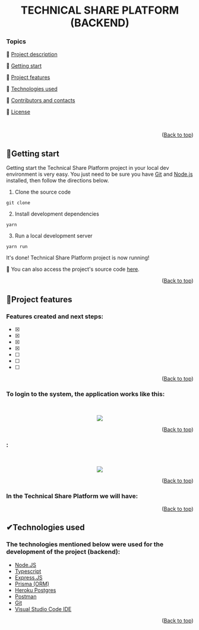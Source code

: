 <div id="top"></div>
<h1 align="center"> TECHNICAL SHARE PLATFORM (BACKEND)</h1> 

### Topics  

:small_blue_diamond: [Project description](#project-description)

:small_blue_diamond: [Getting start](#getting-start)

:small_blue_diamond: [Project features](#project-features)

:small_blue_diamond: [Technologies used](#technologies-used)

:small_blue_diamond: [Contributors and contacts](#contributors-and-contacts)

:small_blue_diamond: [License](#license)

</br>

<p align="right">(<a href="#top">Back to top</a>)</p>

## <a name=“getting-start”>📁Getting start</a> 
  
Getting start the Technical Share Platform project in your local dev environment is very easy. You just need to be sure you have [Git](https://git-scm.com/downloads) and [Node.js](https://nodejs.org/) installed, then follow the directions below.

1. Clone the source code

 `git clone  `

2. Install development dependencies

 `yarn`

3. Run a local development server

 `yarn run`

It's done! Technical Share Platform project is now running!

🔸 You can also access the project's source code [here]( ).  

<p align="right">(<a href="#top">Back to top</a>)</p> 

## <a name=“project-features”>🔨Project features</a> 
  
### Features created and next steps:
- [x]  
- [x]  
- [x]  
- [x]  
- [ ]  
- [ ]  
- [ ]  

<p align="right">(<a href="#top">Back to top</a>)</p>
  
### To login to the system, the application works like this:
</br>
<p align="center">
<img src= " " title=" " alt=" ">
</p>


<p align="right">(<a href="#top">Back to top</a>)</p>

###  :
</br>
<p align="center">
<img src= " " title=" " alt=" ">
</p>
 

<p align="right">(<a href="#top">Back to top</a>)</p>

### In the Technical Share Platform we will have:



<p align="right">(<a href="#top">Back to top</a>)</p>

## <a name=“technologies-used”>✔Technologies used</a> 

### The technologies mentioned below were used for the development of the project (backend):
- [Node.JS](https://nodejs.org/en/)
- [Typescript](https://www.typescriptlang.org/)
- [Express.JS](https://expressjs.com/)
- [Prisma (ORM)](https://www.prisma.io/) 
- [Heroku Postgres](https://devcenter.heroku.com/articles/heroku-postgresql)
- [Postman](https://www.postman.com/)
- [Git](https://git-scm.com/)
- [Visual Studio Code IDE](https://code.visualstudio.com/)

<p align="right">(<a href="#top">Back to top</a>)</p>
